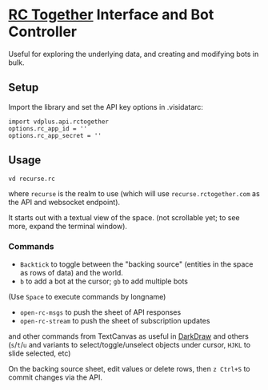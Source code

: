 # [RC Together](https://www.rctogether.com/) Interface and Bot Controller

Useful for exploring the underlying data, and creating and modifying bots in bulk.

## Setup

Import the library and set the API key options in .visidatarc:

    import vdplus.api.rctogether
    options.rc_app_id = ''
    options.rc_app_secret = ''

## Usage

    vd recurse.rc

where `recurse` is the realm to use (which will use `recurse.rctogether.com` as the API and websocket endpoint).

It starts out with a textual view of the space.  (not scrollable yet; to see more, expand the terminal window).

### Commands

- `Backtick` to toggle between the "backing source" (entities in the space as rows of data) and the world.
- `b` to add a bot at the cursor; `gb` to add multiple bots

(Use `Space` to execute commands by longname)

- `open-rc-msgs` to push the sheet of API responses
- `open-rc-stream` to push the sheet of subscription updates

and other commands from TextCanvas as useful in [DarkDraw](https://github.com/devottys/darkdraw) and others (`s`/`t`/`u` and variants to select/toggle/unselect objects under cursor, `HJKL` to slide selected, etc)

On the backing source sheet, edit values or delete rows, then `z Ctrl+S` to commit changes via the API.

